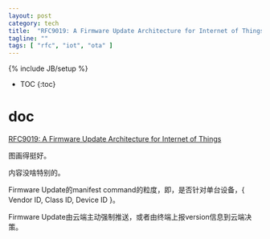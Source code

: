 ```yaml
---
layout: post
category: tech
title:  "RFC9019: A Firmware Update Architecture for Internet of Things"
tagline: ""
tags: [ "rfc", "iot", "ota" ] 
---
```

{% include JB/setup %}

* TOC
{:toc}

# doc 

[RFC9019: A Firmware Update Architecture for Internet of Things](https://datatracker.ietf.org/doc/html/rfc9019)

图画得挺好。

内容没啥特别的。

Firmware Update的manifest command的粒度，即，是否针对单台设备，{ Vendor ID, Class ID, Device ID }。

Firmware Update由云端主动强制推送，或者由终端上报version信息到云端决策。


